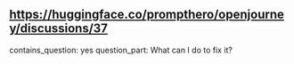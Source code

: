 ## https://huggingface.co/prompthero/openjourney/discussions/37

contains_question: yes
question_part: What can I do to fix it?